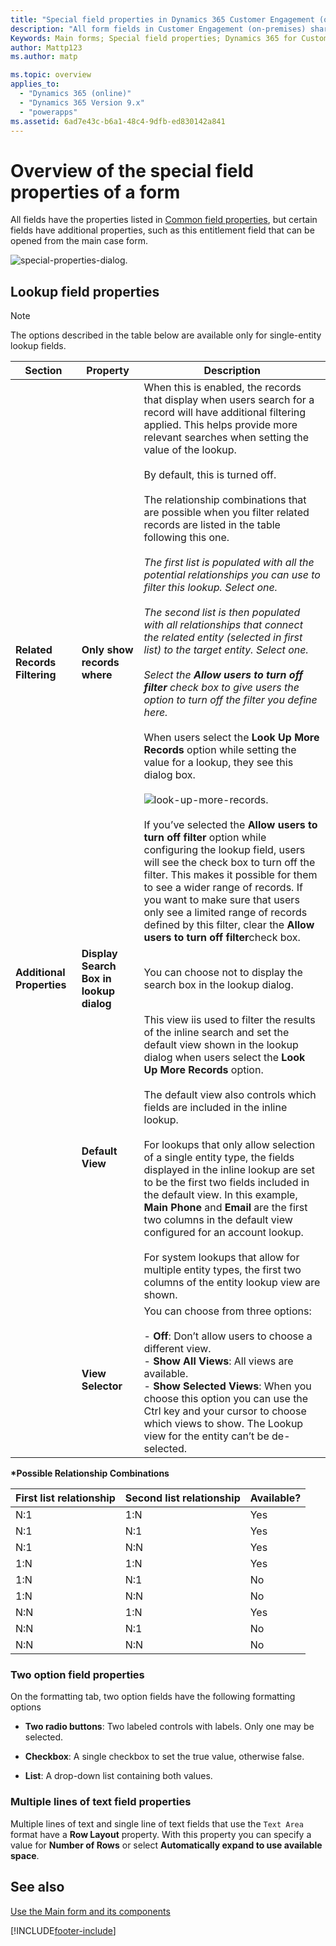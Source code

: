 ```yaml
---
title: "Special field properties in Dynamics 365 Customer Engagement (on-premises)"
description: "All form fields in Customer Engagement (on-premises) share common properties, but some fields have additional properties such as related records filtering."
Keywords: Main forms; Special field properties; Dynamics 365 for Customer Engagement
author: Mattp123
ms.author: matp

ms.topic: overview
applies_to: 
  - "Dynamics 365 (online)"
  - "Dynamics 365 Version 9.x"
  - "powerapps"
ms.assetid: 6ad7e43c-b6a1-48c4-9dfb-ed830142a841
---
```

# Overview of the special field properties of a form

All fields have the properties listed in [Common field properties](../customize/common-field-properties-legacy.md), but certain fields have additional properties, such as this entitlement field that can be opened from the main case form.  

![special-properties-dialog.](media/special-properties.png)
  
<a name="BKMK_LookupFieldProperties"></a>  
 
## Lookup field properties  
  
> [!NOTE]
>  The options described in the table below are available only for single-entity lookup fields.  
  
|            Section            |                Property                 |                                                                                                                                                                                                                                                                                                                                                                                                                                                                                                                                                                                                                                                                                                                    Description                                                                                                                                                                                                                                                                                                                                                                                                                                                                                                                                                                                                                                                                                                                     |
|-------------------------------|-----------------------------------------|----------------------------------------------------------------------------------------------------------------------------------------------------------------------------------------------------------------------------------------------------------------------------------------------------------------------------------------------------------------------------------------------------------------------------------------------------------------------------------------------------------------------------------------------------------------------------------------------------------------------------------------------------------------------------------------------------------------------------------------------------------------------------------------------------------------------------------------------------------------------------------------------------------------------------------------------------------------------------------------------------------------------------------------------------------------------------------------------------------------------------------------------------------------------------------------------------------------------------------------------------------------------------------------------------------------------------------------------------------------------------------------------------------------------------------------------------|
| **Related Records Filtering** |       **Only show records where**       | When this is enabled, the records that display when users search for a record will have additional filtering applied. This helps provide more relevant searches when setting the value of the lookup.<br /><br /> By default, this is turned off.<br /><br /> The relationship combinations that are possible when you filter related records are listed in the table following this one.<br /><br /> *The first list is populated with all the potential relationships you can use to filter this lookup. Select one.<br /><br /> The second list is then populated with all relationships that connect the related entity (selected in first list) to the target entity. Select one.<br /><br /> Select the **Allow users to turn off filter** check box to give users the option to turn off the filter you define here.*<br /><br /> When users select the **Look Up More Records** option while setting the value for a lookup, they see this dialog box.<br /><br /> ![look-up-more-records.](media/crm-ua-v-8-1-look-up-more-records.png) <br /><br /> If you’ve selected the **Allow users to turn off filter** option while configuring the lookup field, users will see the check box to turn off the filter.  This makes it possible for them to see a wider range of records. If you want to make sure that users only see a limited range of records defined by this filter, clear the  **Allow users to turn off filter**check box. |
|   **Additional Properties**   | **Display Search Box in lookup dialog** |                                                                                                                                                                                                                                                                                                                                                                                                                                                                                                                                                                                                                                                                                         You can choose not to display the search box in the lookup dialog.                                                                                                                                                                                                                                                                                                                                                                                                                                                                                                                                                                                                                                                                                         |
|                               |            **Default View**             |                                                                                                                                                                                                                                                                                                                                                              This view iis used to filter the results of the inline search and set the default view shown in the lookup dialog when users select the **Look Up More Records** option.<br /><br /> The default view also controls which fields are included in the inline lookup.<br /><br /> For lookups that only allow selection of a single entity type, the fields displayed in the inline lookup are set to be the first two fields included in the default view. In this example, **Main Phone** and **Email** are the first two columns in the default view configured for an account lookup.<br /><br /> For system lookups that allow for multiple entity types, the first two columns of the entity lookup view are shown.                                                                                                                                                                                                                                                                                                                                                               |
|                               |            **View Selector**            |                                                                                                                                                                                                                                                                                                                                                                                                                                                                                                                                             You can choose from three options:<br /><br /> -   **Off**: Don’t allow users to choose a different view.<br />-   **Show All Views**: All views are available.<br />-   **Show Selected Views**: When you choose this option you can use the Ctrl key and your cursor to choose which views to show. The Lookup view for the entity can’t be de-selected.                                                                                                                                                                                                                                                                                                                                                                                                                                                                                                                                             |
  
 **\*Possible Relationship Combinations**  
  
|First list relationship|Second list relationship|Available?|  
|-----------------------------|------------------------------|----------------|  
|N:1|1:N|Yes|  
|N:1|N:1|Yes|  
|N:1|N:N|Yes|  
|1:N|1:N|Yes|  
|1:N|N:1|No|  
|1:N|N:N|No|  
|N:N|1:N|Yes|  
|N:N|N:1|No|  
|N:N|N:N|No|  
  
<a name="BKMK_TwoOptionProperties"></a>   

### Two option field properties  
 On the formatting tab, two option fields have the following formatting options  
  
- **Two radio buttons**: Two labeled controls with labels. Only one may be selected.  
  
- **Checkbox**: A single checkbox to set the true value, otherwise false.  
  
- **List**: A drop-down list containing both values.  
  
<a name="BKMK_MultipleLinesOfTextProperties"></a>   

### Multiple lines of text field properties  
 Multiple lines of text and single line of text fields that use the `Text Area` format have a **Row Layout** property. With this property you can specify a value for **Number of Rows** or select **Automatically expand to use available space**.  

## See also

[Use the Main form and its components](../customize/use-main-form-and-components.md)


[!INCLUDE[footer-include](../../../includes/footer-banner.md)]
